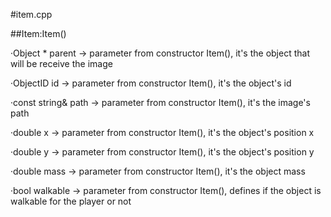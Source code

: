 #item.cpp

##Item:Item()

·Object * parent → parameter from constructor Item(), it's the object that will be receive the image

·ObjectID id → parameter from constructor Item(), it's the object's id

·const string& path → parameter from constructor Item(), it's the image's path

·double x → parameter from constructor Item(), it's the object's position x

·double y → parameter from constructor Item(), it's the object's position y

·double mass → parameter from constructor Item(), it's the object mass

·bool walkable → parameter from constructor Item(), defines if the object is walkable for the player or not
